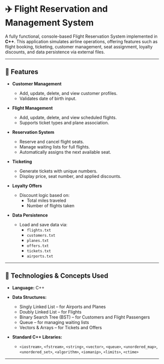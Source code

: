 # ✈️ Flight Reservation and Management System

A fully functional, console-based Flight Reservation System implemented in **C++**. This application simulates airline operations, offering features such as flight booking, ticketing, customer management, seat assignment, loyalty discounts, and data persistence via external files.

---

## 📌 Features

- **Customer Management**
  - Add, update, delete, and view customer profiles.
  - Validates date of birth input.

- **Flight Management**
  - Add, update, delete, and view scheduled flights.
  - Supports ticket types and plane association.

- **Reservation System**
  - Reserve and cancel flight seats.
  - Manage waiting lists for full flights.
  - Automatically assigns the next available seat.

- **Ticketing**
  - Generate tickets with unique numbers.
  - Display price, seat number, and applied discounts.

- **Loyalty Offers**
  - Discount logic based on:
    - Total miles traveled
    - Number of flights taken

- **Data Persistence**
  - Load and save data via:
    - `flights.txt`
    - `customers.txt`
    - `planes.txt`
    - `offers.txt`
    - `tickets.txt`
    - `airports.txt`

---

## 🧰 Technologies & Concepts Used

- **Language:** C++
- **Data Structures:**
  - Singly Linked List – for Airports and Planes
  - Doubly Linked List – for Flights
  - Binary Search Tree (BST) – for Customers and Flight Passengers
  - Queue – for managing waiting lists
  - Vectors & Arrays – for Tickets and Offers

- **Standard C++ Libraries:**
  - `<iostream>`, `<fstream>`, `<string>`, `<vector>`, `<queue>`, `<unordered_map>`, `<unordered_set>`, `<algorithm>`, `<iomanip>`, `<limits>`, `<ctime>`

---


